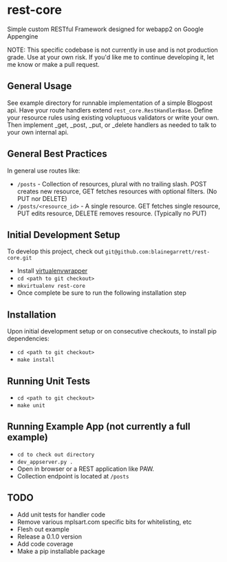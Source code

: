 # rest-core
Simple custom RESTful Framework designed for webapp2 on Google Appengine

NOTE: This specific codebase is not currently in use and is not production grade. Use at your own risk. If you'd like me to continue developing it, let me know or make a pull request.

General Usage
-----
See example directory for runnable implementation of a simple Blogpost api.
Have your route handlers extend `rest_core.RestHandlerBase`. Define your resource rules using existing voluptuous validators or write your own. Then implement _get, _post, _put, or _delete handlers as needed to talk to your own internal api.

General Best Practices
-----
In general use routes like:
* `/posts`  - Collection of resources, plural with no trailing slash. POST creates new resource, GET fetches resources with optional filters. (No PUT nor DELETE)
* `/posts/<resource_id>` - A single resource. GET fetches single resource, PUT edits resource, DELETE removes resource. (Typically no PUT)


Initial Development Setup
-----
To develop this project, check out `git@github.com:blainegarrett/rest-core.git`
* Install [virtualenvwrapper](http://virtualenvwrapper.readthedocs.io/en/latest/install.html)
* `cd <path to git checkout>`
* `mkvirtualenv rest-core`
* Once complete be sure to run the following installation step

Installation
-----
Upon initial development setup or on consecutive checkouts, to install pip dependencies:
* `cd <path to git checkout>`
* `make install`

Running Unit Tests
-----
* `cd <path to git checkout>`
* `make unit`

Running Example App (not currently a full example)
-----
* `cd to check out directory`
* `dev_appserver.py .`
* Open in browser or a REST application like PAW.
* Collection endpoint is located at `/posts`


TODO
-----
* Add unit tests for handler code
* Remove various mplsart.com specific bits for whitelisting, etc
* Flesh out example
* Release a 0.1.0 version
* Add code coverage
* Make a pip installable package
